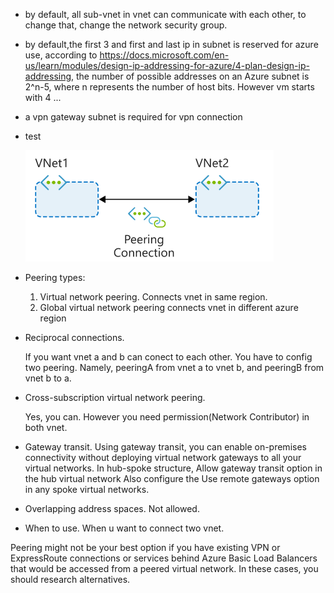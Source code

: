 - by default, all sub-vnet in vnet can communicate with each other, to change that, change the network security group.
- by default,the first 3 and first and last ip in subnet is reserved for azure use, according to  https://docs.microsoft.com/en-us/learn/modules/design-ip-addressing-for-azure/4-plan-design-ip-addressing, the number of possible addresses on an Azure subnet is 2^n-5, where n represents the number of host bits. However vm starts with 4 ...
- a vpn gateway subnet is required for vpn connection
- test 
  
  ![](img/vnetPeer.png)


- Peering types:
  1. Virtual network peering. Connects vnet in same region.
  2. Global virtual network peering connects vnet in different azure region
   
- Reciprocal connections.
  
  	If you want vnet a and b can conect to each other. You have to config two peering. Namely, peeringA from vnet a to vnet b, and peeringB from vnet b to a.

- Cross-subscription virtual network peering. 
  
   Yes, you can. However you need permission(Network  Contributor) in both vnet. 

- Gateway transit. 
   Using gateway transit, you can enable on-premises connectivity without deploying virtual network gateways to all your virtual networks. 
	In hub-spoke structure, Allow gateway transit option in the hub virtual network Also configure the Use remote gateways option in any spoke virtual networks.

- Overlapping address spaces. Not allowed.
  
- When to use. When u want to connect two vnet. 
  
Peering might not be your best option if you have existing VPN or ExpressRoute connections or services behind Azure Basic Load Balancers that would be accessed from a peered virtual network. In these cases, you should research alternatives.
